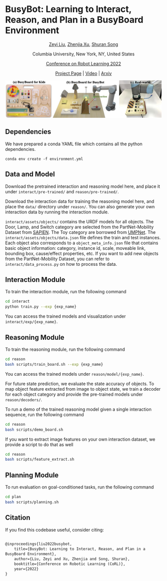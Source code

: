 # BusyBot: Learning to Interact, Reason, and Plan in a BusyBoard Environment

<div style="text-align: center;">

[Zeyi Liu](https://lzylucy.github.io/), [Zhenjia Xu](https://www.zhenjiaxu.com/), [Shuran Song](https://www.cs.columbia.edu/~shurans/)

Columbia University, New York, NY, United States

[Conference on Robot Learning 2022](https://www.robot-learning.org/)

[Project Page](https://busybot.cs.columbia.edu/) | [Video](https://www.youtube.com/watch?v=EJ98xBJZ9ek) | [Arxiv](https://arxiv.org/abs/2207.08192)

</div>

<img style="left-margin:50px; right-margin:50px;" src="teaser.png">

## Dependencies
We have prepared a conda YAML file which contains all the python dependencies.

```
conda env create -f environment.yml
```


## Data and Model
Download the pretrained interaction and reasoning model here, and place it under ```interact/pre-trained/``` and ```reason/pre-trained/```.

Download the interaction data for training the reasoning model here, and place the ```data/``` directory under ```reason/```. You can also generate your own interaction data by running the interaction module.

```interact/assets/objects/``` contains the URDF models for all objects. The Door, Lamp, and Switch category are selected from the PartNet-Mobility Dataset from [SAPIEN](https://sapien.ucsd.edu/). The Toy category are borrowed from [UMPNet](https://github.com/columbia-ai-robotics/umpnet). The ```interact/assets/objects/data.json``` file defines the train and test instances. Each object also corresponds to a ```object_meta_info.json``` file that contains basic object information: category, instance id, scale, moveable link, bounding box, cause/effect properties, etc. If you want to add new objects from the PartNet-Mobility Dataset, you can refer to ```interact/data_process.py``` on how to process the data.

## Interaction Module
To train the interaction module, run the following command
```sh
cd interact
python train.py --exp {exp_name}
```
You can access the trained models and visualization under ```interact/exp/{exp_name}```.

## Reasoning Module
To train the reasoning module, run the following command
```sh
cd reason
bash scripts/train_board.sh --exp {exp_name}
```
You can access the trained models under ```reason/model/{exp_name}```. 

For future state prediction, we evaluate the state accuracy of objects. To map object feature extracted from image to object state, we train a decoder for each object category and provide the pre-trained models under ```reason/decoders/```.

To run a demo of the trained reasoning model given a single interaction sequence, run the following command
```sh
cd reason
bash scripts/demo_board.sh
```

If you want to extract image features on your own interaction dataset, we provide a script to do that as well
```sh
cd reason
bash scripts/feature_extract.sh
```

## Planning Module
To run evaluation on goal-conditioned tasks, run the following command
```sh
cd plan
bash scripts/planning.sh
```

## Citation
If you find this codebase useful, consider citing:
<div style="display:flex;">
<div>

```
@inproceedings{liu2022busybot,
	title={BusyBot: Learning to Interact, Reason, and Plan in a BusyBoard Environment},
	author={Liu, Zeyi and Xu, Zhenjia and Song, Shuran},
	booktitle={Conference on Robotic Learning (CoRL)},
	year={2022}
}
```
